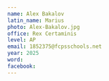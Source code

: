 ```yaml
---
name: Alex Bakalov
latin_name: Marius
photo: Alex-Bakalov.jpg
office: Rex Certaminis
level: AP
email: 1852375@fcpsschools.net
year: 2025
word: 
facebook: 
---
```


